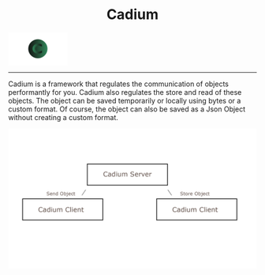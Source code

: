 <!--suppress CheckImageSize -->
<div>
    <h1 align="center">Cadium</h1>
    <img src="/.github/images/Cadium.png" width="120px" alt="icon" align="center">
</div>

---

Cadium is a framework that regulates the communication of objects performantly for you.
Cadium also regulates the store and read of these objects. The object can be saved temporarily or locally using bytes or a custom
format. Of course, the object can also be saved as a Json Object without creating a custom format.

<img src="images/overview-1.png" alt="overview - server client" width="1920">